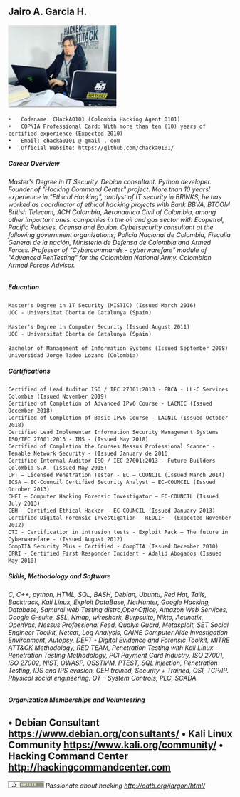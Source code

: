 ## Jairo A. Garcia H.

![Alt Text](https://github.com/chacka0101/Repository_CHackA0101/blob/master/Jairo_A_Garcia_H.jpg?raw=true)
```
•	Codename: CHackA0101 (Colombia Hacking Agent 0101)
•	COPNIA Professional Card: With more than ten (10) years of certified experience (Expected 2010)
•	Email: chacka0101 @ gmail . com
•	Official Website: https://github.com/chacka0101/
```
##### Career Overview 
###### Master's Degree in IT Security. Debian consultant. Python developer. Founder of "Hacking Command Center" project. More than 10 years’ experience in "Ethical Hacking", analyst of IT security in BRINKS, he has worked as coordinator of ethical hacking projects with Bank BBVA, BTCOM British Telecom, ACH Colombia, Aeronautica Civil of Colombia, among other important ones. companies in the oil and gas sector with Ecopetrol, Pacific Rubiales, Ocensa and Equion. Cybersecurity consultant at the following government organizations; Policía Nacional de Colombia, Fiscalia General de la nación, Ministerio de Defensa de Colombia and Armed Forces. Professor of "Cybercommands - cyberwarefare" module of "Advanced PenTesting" for the Colombian National Army. Colombian Armed Forces Advisor.

##### Education
```
Master's Degree in IT Security (MISTIC) (Issued March 2016)
UOC - Universitat Oberta de Catalunya (Spain)

Master's Degree in Computer Security (Issued August 2011)
UOC - Universitat Oberta de Catalunya (Spain)

Bachelor of Management of Information Systems (Issued September 2008)
Universidad Jorge Tadeo Lozano (Colombia)
```
##### Certifications
```
Certified of Lead Auditor ISO / IEC 27001:2013 - ERCA - LL-C Services Colombia (Issued November 2019)
Certified of Completion of Advanced IPv6 Course - LACNIC (Issued December 2018)
Certified of Completion of Basic IPv6 Course - LACNIC (Issued October 2018)
Certified Lead Implementer Information Security Management Systems ISO/IEC 27001:2013 - IMS - (Issued May 2018)
Certified of Completion the Courses Nessus Professional Scanner - Tenable Network Security - (Issued January de 2016
Certified Internal Auditor ISO / IEC 27001:2013 - Future Builders Colombia S.A. (Issued May 2015)
LPT – Licensed Penetration Tester - EC – COUNCIL (Issued March 2014)
ECSA – EC-Council Certified Security Analyst – EC-COUNCIL (Issued October 2013)
CHFI – Computer Hacking Forensic Investigator – EC-COUNCIL (Issued July 2013)
CEH – Certified Ethical Hacker – EC-COUNCIL (Issued January 2013)
Certified Digital Forensic Investigation – REDLIF - (Expected November 2012)
CTI - Certification in intrusion tests - Exploit Pack – The future in Cyberwarefare - (Issued August 2012)
CompTIA Security Plus + Certified - CompTIA (Issued December 2010)
CFRI - Certified First Responder Incident - Adalid Abogados (Issued May 2010)
```
##### Skills, Methodology and Software
###### C, C++, python, HTML, SQL, BASH, Debian, Ubuntu, Red Hat, Tails, Backtrack, Kali Linux, Exploit DataBase, NetHunter, Google Hacking, Database, Samurai web Testing distro,OpenOffice, Amazon Web Services, Google G-suite, SSL, Nmap, wireshark, Burpsuite, Nikto, Acunetix, OpenVas, Nessus Professional Feed, Qualys Guard, Metasploit, SET Social Engineer Toolkit, Netcat, Log Analysis, CAINE Computer Aide Investigation Environment, Autopsy, DEFT - Digital Evidence and Forensic Toolkit, MITRE ATT&CK Methodology, RED TEAM, Penetration Testing with Kali Linux - Penetration Testing Methodology, PCI Payment Card Industry, ISO 27001, ISO 27002, NIST, OWASP, OSSTMM, PTEST, SQL injection, Penetration Testing, IDS and IPS evasion, CEH trained, Security + Trained, OSI, TCP/IP. Physical social engineering. OT – System Controls, PLC, SCADA.

##### Organization Memberships and Volunteering
•	Debian Consultant                   https://www.debian.org/consultants/
•	Kali Linux Community                https://www.kali.org/community/
•	Hacking Command Center              http://hackingcommandcenter.com
---
###### ![Alt Text](https://github.com/chacka0101/Repository_CHackA0101/blob/master/hacker.png) Passionate about hacking    http://catb.org/jargon/html/ 

